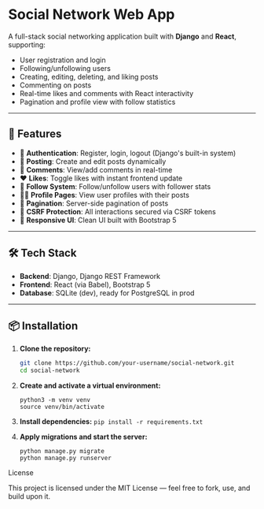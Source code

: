# Social Network Web App

A full-stack social networking application built with **Django** and **React**, supporting:

- User registration and login
- Following/unfollowing users
- Creating, editing, deleting, and liking posts
- Commenting on posts
- Real-time likes and comments with React interactivity
- Pagination and profile view with follow statistics

---

## 🚀 Features

- 🧾 **Authentication**: Register, login, logout (Django's built-in system)
- 📝 **Posting**: Create and edit posts dynamically
- 💬 **Comments**: View/add comments in real-time
- ❤️ **Likes**: Toggle likes with instant frontend update
- 👥 **Follow System**: Follow/unfollow users with follower stats
- 🧑‍💻 **Profile Pages**: View user profiles with their posts
- 🔁 **Pagination**: Server-side pagination of posts
- 🔐 **CSRF Protection**: All interactions secured via CSRF tokens
- 🎨 **Responsive UI**: Clean UI built with Bootstrap 5

---

## 🛠️ Tech Stack

- **Backend**: Django, Django REST Framework
- **Frontend**: React (via Babel), Bootstrap 5
- **Database**: SQLite (dev), ready for PostgreSQL in prod

---

## 📦 Installation

1. **Clone the repository:**

   ```bash
   git clone https://github.com/your-username/social-network.git
   cd social-network

2. **Create and activate a virtual environment:**

    ```
    python3 -m venv venv
    source venv/bin/activate
    ```

3. **Install dependencies:**
    ```pip install -r requirements.txt```

4.	**Apply migrations and start the server:**

    ```
    python manage.py migrate
    python manage.py runserver
    ```


License

This project is licensed under the MIT License — feel free to fork, use, and build upon it.